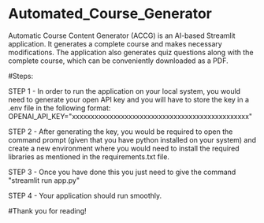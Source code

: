 # Automated_Course_Generator
Automatic Course Content Generator (ACCG) is an AI-based Streamlit application. It generates a complete course and makes necessary modifications. The application also generates quiz questions along with the complete course, which can be conveniently downloaded as a PDF. 

#Steps:

STEP 1 - In order to run the application on your local system, you would need to generate your open API key and you will have to store the key in a .env file in the following format:
OPENAI_API_KEY="xxxxxxxxxxxxxxxxxxxxxxxxxxxxxxxxxxxxxxxxxxxxxxx"

STEP 2 - After generating the key, you would be required to open the command prompt (given that you have python installed on your system) and create a new environment where you would need to install the required libraries as mentioned in the requirements.txt file.

STEP 3 - Once you have done this you just need to give the command "streamlit run app.py"

STEP 4 - Your application should run smoothly.

#Thank you for reading!
